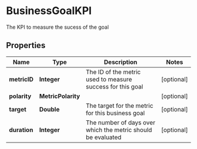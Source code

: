

# BusinessGoalKPI

The KPI to measure the sucess of the goal

## Properties

| Name | Type | Description | Notes |
|------------ | ------------- | ------------- | -------------|
|**metricID** | **Integer** | The ID of the metric used to measure success for this goal |  [optional] |
|**polarity** | **MetricPolarity** |  |  [optional] |
|**target** | **Double** | The target for the metric for this business goal |  [optional] |
|**duration** | **Integer** | The number of days over which the metric should be evaluated |  [optional] |



